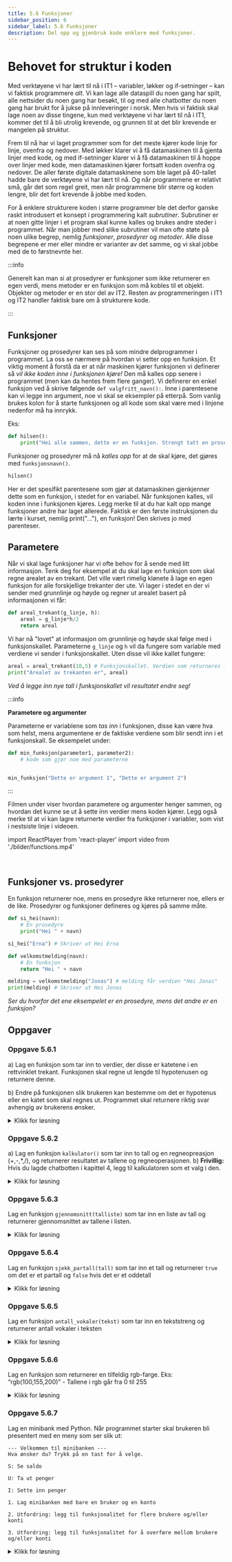 ```yaml
---
title: 5.6 Funksjoner
sidebar_position: 6
sidebar_label: 5.6 Funksjoner
description: Del opp og gjenbruk kode enklere med funksjoner.
---
```


# Behovet for struktur i koden

Med verktøyene vi har lært til nå i IT1 – variabler, løkker og if-setninger – kan vi faktisk programmere *alt*.
Vi kan lage alle dataspill du noen gang har spilt, alle nettsider du noen gang har besøkt, til og med alle chatbotter du noen gang har brukt for å jukse på innleveringer i norsk.
Men hvis vi faktisk skal lage noen av disse tingene, kun med verktøyene vi har lært til nå i IT1, kommer det til å bli utrolig krevende, og grunnen til at det blir krevende er mangelen på struktur.

Frem til nå har vi laget programmer som for det meste kjører kode linje for linje, ovenfra og nedover.
Med løkker klarer vi å få datamaskinen til å gjenta linjer med kode, og med if-setninger klarer vi å få datamaskinen til å hoppe over linjer med kode, men datamaskinen kjører fortsatt koden ovenfra og nedover.
De aller første digitale datamaskinene som ble laget på 40-tallet hadde bare de verktøyene vi har lært til nå.
Og når programmene er relativt små, går det som regel greit, men når programmene blir større og koden lengre, blir det fort krevende å jobbe med koden.

For å enklere strukturere koden i større programmer ble det derfor ganske raskt introdusert et konsept i programmering kalt *subrutiner*.
Subrutiner er at noen gitte linjer i et program skal kunne kalles og brukes andre steder i programmet. Når man jobber med slike subrutiner vil man ofte støte på noen ulike begrep, nemlig *funksjoner*, *prosedyrer* og *metoder*. Alle disse begrepene er mer eller mindre er varianter av det samme, og vi skal jobbe med de to førstnevnte her. 

:::info

Generelt kan man si at prosedyrer er funksjoner som ikke returnerer en egen verdi, mens metoder er en funksjon som må kobles til et objekt. Objekter og metoder er en stor del av IT2. Resten av programmeringen i IT1 og IT2 handler faktisk bare om å strukturere kode.

:::

## Funksjoner


Funksjoner og prosedyrer kan ses på som mindre delprogrammer i programmet. La oss se nærmere på hvordan vi setter opp en funksjon. Et viktig moment å forstå da er at når maskinen kjører funksjonen vi definerer så *vil ikke koden inne i funksjonen kjøre!* Den må kalles opp senere i programmet (men kan da hentes frem flere ganger). Vi definerer en enkel funksjon ved å skrive følgende `def valgfritt_navn():`. Inne i parentesene kan vi legge inn argument, noe vi skal se eksempler på etterpå. Som vanlig brukes kolon for å starte funksjonen og all kode som skal være med i linjene nedenfor må ha innrykk.


Eks:

```python
def hilsen():
    print("Hei alle sammen, dette er en funksjon. Strengt tatt en prosedyre siden det ikke returneres noe.")
```

Funksjoner og prosedyrer må nå *kalles opp* for at de skal kjøre, det gjøres med `funksjonsnavn()`. 

```python
hilsen()
```

Her er det spesifikt parentesene som gjør at datamaskinen gjenkjenner dette som en funksjon, i stedet for en variabel. Når funksjonen kalles, vil koden inne i funksjonen kjøres. Legg merke til at du har kalt opp mange funksjoner andre har laget allerede. Faktisk er den første instruksjonen du lærte i kurset, nemlig print("..."), en funksjon! Den skrives jo med parenteser.

## Parametere

Når vi skal lage funksjoner har vi ofte behov for å sende med litt informasjon. Tenk deg for eksempel at du skal lage en funksjon som skal regne arealet av en trekant. Det ville vært rimelig klønete å lage en egen funksjon for alle forskjellige trekanter der ute. Vi lager i stedet en der vi sender med grunnlinje og høyde og regner ut arealet basert på informasjonen vi får:

```python
def areal_trekant(g_linje, h):
    areal = g_linje*h/2
    return areal

```

Vi har nå "lovet" at informasjon om grunnlinje og høyde skal følge med i funksjonskallet. Parameterne `g_linje` og `h` vil da fungere som variable med verdiene vi sender i funksjonskallet. Uten disse vil ikke kallet fungere:

```python
areal = areal_trekant(10,5) # Funksjonskallet. Verdien som returneres lagres i variabelen areal
print("Arealet av trekanten er", areal)
```

*Ved å legge inn nye tall i funksjonskallet vil resultatet endre seg!*


:::info

**Parametere og argumenter**

Parameterne er variablene som *tas inn* i funksjonen, disse kan være hva som helst, mens argumentene er de faktiske verdiene som blir sendt inn i et funksjonskall. Se eksempelet under:

```python
def min_funksjon(parameter1, parameter2):
    # kode som gjør noe med parameterne


min_funksjon("Dette er argument 1", "Dette er argument 2")
```

:::

Filmen under viser hvordan parametere og argumenter henger sammen, og hvordan det kunne se ut å sette inn verdier mens koden kjører.
Legg også merke til at vi kan lagre returnerte verdier fra funksjoner i variabler, som vist i nestsiste linje i videoen.

import ReactPlayer from 'react-player'
import video from './bilder/functions.mp4'

<ReactPlayer url={video} controls width="100%" />
<br />


## Funksjoner vs. prosedyrer

En funksjon returnerer noe, mens en prosedyre ikke returnerer noe, ellers er de like.
Prosedyrer og funksjoner defineres og kjøres på samme måte.

```python
def si_hei(navn):
    # En prosedyre
    print("Hei " + navn)

si_hei("Erna") # Skriver ut Hei Erna

def velkomstmelding(navn):
    # En funksjon
    return "Hei " + navn

melding = velkomstmelding("Jonas") # melding får verdien "Hei Jonas"
print(melding) # Skriver ut Hei Jonas
```

*Ser du hvorfor det ene eksempelet er en prosedyre, mens det andre er en funksjon?*


## Oppgaver

### Oppgave 5.6.1

a) Lag en funksjon som tar inn to verdier, der disse er katetene i en rettvinklet trekant. Funksjonen skal regne ut lengde til hypotenusen og returnere denne.

b) Endre på funksjonen slik brukeren kan bestemme om det er hypotenus eller en katet som skal regnes ut. Programmet skal returnere riktig svar avhengig av brukerens ønsker.

<details>
<summary>Klikk for løsning</summary>

```python
from math import sqrt

def hypotenus(katet1, katet2):
    return sqrt(katet1 ** 2 + katet2 ** 2)

# Testing:
print(hypotenus(3,4)) # -> 5.0
print(hypotenus(6,8)) # -> 10.0
```

</details>



### Oppgave 5.6.2

a) Lag en funksjon `kalkulator()` som tar inn to tall og en regneopreasjon (+,-,*,/), og returnerer resultatet av tallene og regneoperasjonen.
b) **Frivillig:** Hvis du lagde chatbotten i kapittel 4, legg til kalkulatoren som et valg i den. 


<details>
<summary>Klikk for løsning</summary>

```python
def kalkulator(tall1, operasjon, tall2):
    if operasjon == "+":
        return tall1 + tall2
    elif operasjon == "-":
        return tall1 - tall2
    elif operasjon == "*":
        return tall1 * tall2
    elif operasjon == "/":
        return tall1 / tall2

# Testing
print(kalkulator(3, "+", 2)) # -> 5

```

</details>


### Oppgave 5.6.3

Lag en funksjon `gjennomsnitt(talliste)` som tar inn en liste av tall og returnerer gjennomsnittet av tallene i listen.  

<details>
<summary>Klikk for løsning</summary>

```python
def gjennomsnitt(talliste):
    sum_tall = sum(talliste)
    antall_tall = len(talliste)
    return sum_tall / antall_tall

talliste = [1,2,3,4,5]
resultat = gjennomsnitt(talliste)
print(resultat)
```

</details>

### Oppgave 5.6.4

Lag en funksjon `sjekk_partall(tall)` som tar inn et tall og returnerer `true` om det er et partall og `false` hvis det er et oddetall  

<details>
<summary>Klikk for løsning</summary>

```python
def sjekk_partall(tall):
    if tall % 2 == 0:
        return True
    else:
        return False

result = sjekk_partall(4)
print(result) # Output : True

result = sjekk_partall(5)
print(result) # Output : False
```

Alternativ løsning:

```python
def sjekk_partall(tall):
    return tall % 2 == 0

result = sjekk_partall(4)
print(result) # Output : True

result = sjekk_partall(5)
print(result) # Output : False
```

</details>


### Oppgave 5.6.5

Lag en funksjon `antall_vokaler(tekst)` som tar inn en tekststreng og returnerer antall vokaler i teksten 


<details>
<summary>Klikk for løsning</summary>

```python
def antall_vokaler(tekst):
    vokaler = "aeiouyæøå"
    vokal_teller = 0
    for bokstav in tekst:
        if bokstav.lower() in vokaler:
            vokal_teller += 1
    return vokal_teller

resultat = antall_vokaler("hei på deg")
print(resultat) # Output : 4
```

</details>



### Oppgave 5.6.6

Lag en funksjon som returnerer en tilfeldig rgb-farge. Eks: “rgb(100,155,200)” - Tallene i rgb går fra 0 til 255

<details>
<summary>Klikk for løsning</summary>

```python
from random import randint

def tilfeldig_farge():
    r = randint(0, 255)
    g = randint(0, 255)
    b = randint(0, 255)

    return f"rgb({r},{g},{b})"

# Testing
print(tilfeldig_farge())
print(tilfeldig_farge())
print(tilfeldig_farge())
```

</details>

### Oppgave 5.6.7

Lag en minibank med Python. Når programmet starter skal brukeren bli presentert med en meny som ser slik ut: 

```
--- Velkommen til minibanken --- 
Hva ønsker du? Trykk på en tast for å velge. 
 
S: Se saldo 

U: Ta ut penger 

I: Sette inn penger 

1. Lag minibanken med bare en bruker og en konto 

2. Utfordring: legg til funksjonalitet for flere brukere og/eller konti 

3. Utfordring: legg til funksjonalitet for å overføre mellom brukere og/eller konti 
```

<details>
<summary>Klikk for løsning</summary>

Denne kan gjøres på mange forskjellige måter, dette er bare et forslag:

```python
konto = 0
bank = True

while bank == True:
    oppdrag = input("Hva ønsker du? Trykk på en tast for å velge.\n S: Se Saldo.\n U: Ta ut penger. \n I: Sette inn penger. \n A: Avslutt\n")
    
    if oppdrag.upper() == "S":
        print("Din saldo er:", konto, "kr\n")

    elif oppdrag.upper() == "U":
        beløp = float(input("Hvor mye vil du ta ut? "))
        if konto >= beløp:
            konto -= beløp
            print( "\nDin saldo er nå", konto, "kr\n")
        else:
            print("\nDu kan ikke ta ut mer enn du har på konto.")
    
    elif oppdrag.upper() == "I":
        beløp = float(input("Hvor mye vil du sette inn? "))
        konto = konto + beløp
        print("\n", beløp, " kr er satt in på din konto.")
    
    elif oppdrag.upper() == "A":
        print("Takk for besøket, velkommen tilbake.")
        bank = False
    
    else:
        print("Ugyldig valg")
```

</details>
